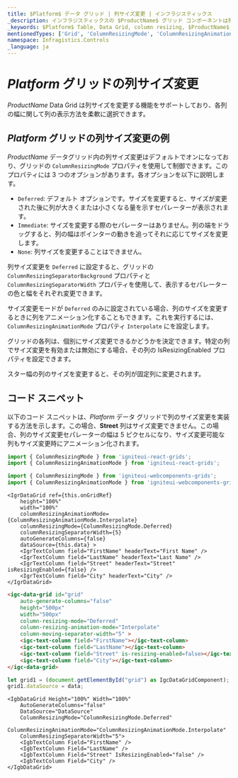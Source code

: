 ```yaml
---
title: $Platform$ データ グリッド | 列サイズ変更 | インフラジスティックス
_description: インフラジスティックスの $ProductName$ グリッド コンポーネントは列サイズを変更する機能をサポートしており、各列の幅に関して列の表示方法を柔軟に選択できます。詳細については、$ProductName$ テーブル サンプルを参照してください。
_keywords: $Platform$ Table, Data Grid, column resizing, $ProductName$, Infragistics, $Platform$ テーブル, データ グリッド, 列サイズ変更, インフラジスティックス
mentionedTypes: ['Grid', 'ColumnResizingMode', 'ColumnResizingAnimationMode']
namespace: Infragistics.Controls
_language: ja
---
```


# $Platform$ グリッドの列サイズ変更

$ProductName$ Data Grid は列サイズを変更する機能をサポートしており、各列の幅に関して列の表示方法を柔軟に選択できます。

## $Platform$ グリッドの列サイズ変更の例


<code-view style="height: 600px"
           data-demos-base-url="{environment:dvDemosBaseUrl}"
           iframe-src="{environment:dvDemosBaseUrl}/grids/data-grid-column-resizing"
           alt="$Platform$ グリッドの列サイズ変更の例"
           github-src="grids/data-grid/column-resizing">
</code-view>

<div class="divider--half"></div>

$ProductName$ データグリッド内の列サイズ変更はデフォルトでオンになっており、グリッドの `ColumnResizingMode` プロパティを使用して制御できます。このプロパティには 3 つのオプションがあります。各オプションを以下に説明します。

- `Deferred`: デフォルト オプションです。サイズを変更すると、サイズが変更された後に列が大きくまたは小さくなる量を示すセパレーターが表示されます。
- `Immediate`: サイズを変更する際のセパレーターはありません。列の端をドラッグすると、列の幅はポインターの動きを追ってそれに応じてサイズを変更します。
- `None`: 列サイズを変更することはできません。

列サイズ変更を `Deferred` に設定すると、グリッドの `ColumnResizingSeparatorBackground` プロパティと `ColumnResizingSeparatorWidth` プロパティを使用して、表示するセパレーターの色と幅をそれぞれ変更できます。

サイズ変更モードが `Deferred`  のみに設定されている場合、列のサイズを変更するときに列をアニメーション化することもできます。これを実行するには、`ColumnResizingAnimationMode` プロパティ `Interpolate` にを設定します。

グリッドの各列は、個別にサイズ変更できるかどうかを決定できます。特定の列でサイズ変更を有効または無効にする場合、その列の IsResizingEnabled プロパティを設定できます。</b>

スター幅の列のサイズを変更すると、その列が固定列に変更されます。

## コード スニペット

以下のコード スニペットは、$Platform$ データ グリッドで列のサイズ変更を実装する方法を示します。この場合、<b>Street</b> 列はサイズ変更できません。</b>この場合、列のサイズ変更セパレーターの幅は 5 ピクセルになり、サイズ変更可能な列もサイズ変更時にアニメーション化されます。

<!--React-->
```ts
import { ColumnResizingMode } from 'igniteui-react-grids';
import { ColumnResizingAnimationMode } from 'igniteui-react-grids';
```

<!--WebComponents-->
```ts
import { ColumnResizingMode } from 'igniteui-webcomponents-grids';
import { ColumnResizingAnimationMode } from 'igniteui-webcomponents-grids';
```

```tsx
<IgrDataGrid ref={this.onGridRef}
    height="100%"
    width="100%"
    columnResizingAnimationMode={ColumnResizingAnimationMode.Interpolate}
    columnResizingMode={ColumnResizingMode.Deferred}
    columnResizingSeparatorWidth={5}
    autoGenerateColumns={false}
    dataSource={this.data} >
    <IgrTextColumn field="FirstName" headerText="First Name" />
    <IgrTextColumn field="LastName" headerText="Last Name" />
    <IgrTextColumn field="Street" headerText="Street" isResizingEnabled={false} />
    <IgrTextColumn field="City" headerText="City" />
</IgrDataGrid>
```

```html
<igc-data-grid id="grid"
    auto-generate-columns="false"
    height="500px"
    width="500px"
    column-resizing-mode="Deferred"
    column-resizing-animation-mode="Interpolate"
    column-moving-separator-width="5" >
    <igc-text-column field="FirstName"></igc-text-column>
    <igc-text-column field="LastName"></igc-text-column>
    <igc-text-column field="Street" is-resizing-enabled=false></igc-text-column>
    <igc-text-column field="City"></igc-text-column>
</igc-data-grid>
```

```ts
let grid1 = (document.getElementById("grid") as IgcDataGridComponent);
grid1.dataSource = data;
```

```razor
<IgbDataGrid Height="100%" Width="100%"
    AutoGenerateColumns="false"
    DataSource="DataSource"
    ColumnResizingMode="ColumnResizingMode.Deferred"
    ColumnResizingAnimationMode="ColumnResizingAnimationMode.Interpolate"
    ColumnResizingSeparatorWidth="5">
    <IgbTextColumn Field="FirstName" />
    <IgbTextColumn Field="LastName" />
    <IgbTextColumn Field="Street" IsResizingEnabled="false" />
    <IgbTextColumn Field="City" />
</IgbDataGrid>
```